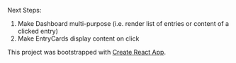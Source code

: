 Next Steps:
1. Make Dashboard multi-purpose (i.e. render list of entries or content of a clicked entry)
2. Make EntryCards display content on click


This project was bootstrapped with [Create React App](https://github.com/facebookincubator/create-react-app).

